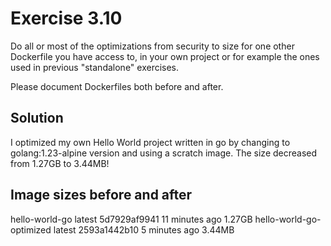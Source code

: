 # Exercise 3.10
Do all or most of the optimizations from security to size for one other Dockerfile you have access to, in your own project or for example the ones used in previous "standalone" exercises.

Please document Dockerfiles both before and after.

## Solution
I optimized my own Hello World project written in go by changing to golang:1.23-alpine version and using a scratch image. The size decreased from 1.27GB to 3.44MB!

## Image sizes before and after
hello-world-go                               latest            5d7929af9941   11 minutes ago   1.27GB
hello-world-go-optimized                     latest            2593a1442b10   5 minutes ago    3.44MB